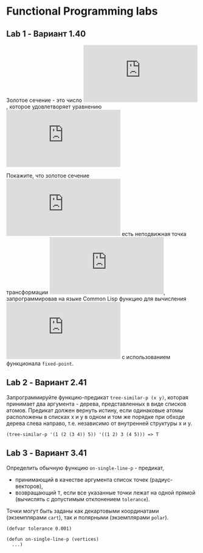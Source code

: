 # Functional Programming labs

## Lab 1 - Вариант 1.40

Золотое сечение - это число ![equation](http://latex.codecogs.com/gif.latex?r), которое удовлетворяет
уравнению ![equation](http://latex.codecogs.com/gif.latex?r%5E%7B2%7D%20%3D%20r%20&plus;%201)

Покажите, что золотое сечение ![equation](http://latex.codecogs.com/gif.latex?r) есть неподвижная точка трансформации
![equation](http://latex.codecogs.com/gif.latex?f%28x%29%20%3D%201%20&plus;%201/x),
запрограммировав на языке Common Lisp функцию для вычисления ![equation](http://latex.codecogs.com/gif.latex?r) с использованием функционала `fixed-point`.

## Lab 2 - Вариант 2.41

Запрограммируйте функцию-предикат `tree-similar-p (x y)`, которая принимает два аргумента - дерева, представленных в виде списков атомов. Предикат должен вернуть истину, если одинаковые атомы расположены в списках х и у в одном и том же порядке при обходе дерева слева направо, т.е. независимо от внутренней структуры х и у.

`(tree-similar-p '(1 (2 (3 4)) 5)) '((1 2) 3 (4 5))) => T`

## Lab 3 - Вариант 3.41

Определить обычную функцию `on-single-line-p` - предикат,
- принимающий в качестве аргумента список точек (радиус-векторов),
- возвращающий `T`, если все указанные точки лежат на одной прямой (вычислять с допустимым отклонением `tolerance`).

Точки могут быть заданы как декартовыми координатами (экземплярами `cart`), так и полярными (экземплярами `polar`).

```
(defvar tolerance 0.001)

(defun on-single-line-p (vertices)
  ...)
```

